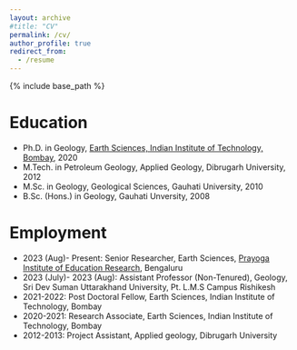 ```yaml
---
layout: archive
#title: "CV"
permalink: /cv/
author_profile: true
redirect_from:
  - /resume
---
```


{% include base_path %}

Education
======
* Ph.D. in Geology, [Earth Sciences, Indian Institute of Technology, Bombay](https://www.geos.iitb.ac.in/), 2020
* M.Tech. in Petroleum Geology, Applied Geology, Dibrugarh University, 2012
* M.Sc. in Geology, Geological Sciences, Gauhati University, 2010
* B.Sc. (Hons.) in Geology, Gauhati Unversity, 2008

Employment
======

* 2023 (Aug)- Present: Senior Researcher, Earth Sciences, [Prayoga Institute of Education Research](https://www.prayoga.org.in/), Bengaluru 
* 2023 (July)- 2023 (Aug): Assistant Professor (Non-Tenured), Geology, Sri Dev Suman Uttarakhand University, Pt. L.M.S Campus Rishikesh
* 2021-2022: Post Doctoral Fellow,  Earth Sciences, Indian Institute of Technology, Bombay
* 2020-2021: Research Associate,  Earth Sciences, Indian Institute of Technology, Bombay
* 2012-2013: Project Assistant, Applied geology, Dibrugarh University


  
  
